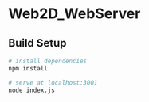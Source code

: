 # Web2D_WebServer

## Build Setup

``` bash
# install dependencies
npm install

# serve at localhost:3001
node index.js

```
